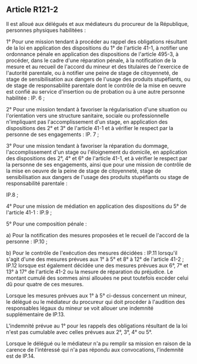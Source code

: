 Article R121-2
----
Il est alloué aux délégués et aux médiateurs du procureur de la République,
personnes physiques habilitées :

1° Pour une mission tendant à procéder au rappel des obligations résultant de la
loi en application des dispositions du 1° de l'article 41-1, à notifier une
ordonnance pénale en application des dispositions de l'article 495-3, à
procéder, dans le cadre d'une réparation pénale, à la notification de la mesure
et au recueil de l'accord du mineur et des titulaires de l'exercice de
l'autorité parentale, ou à notifier une peine de stage de citoyenneté, de stage
de sensibilisation aux dangers de l'usage des produits stupéfiants, ou de stage
de responsabilité parentale dont le contrôle de la mise en oeuvre est confié au
service d'insertion ou de probation ou à une autre personne habilitée : IP. 6 ;

2° Pour une mission tendant à favoriser la régularisation d'une situation ou
l'orientation vers une structure sanitaire, sociale ou professionnelle
n'impliquant pas l'accomplissement d'un stage, en application des dispositions
des 2° et 3° de l'article 41-1 et à vérifier le respect par la personne de ses
engagements : IP. 7 ;

3° Pour une mission tendant à favoriser la réparation du dommage,
l'accomplissement d'un stage ou l'éloignement du domicile, en application des
dispositions des 2°, 4° et 6° de l'article 41-1, et à vérifier le respect par la
personne de ses engagements, ainsi que pour une mission de contrôle de la mise
en oeuvre de la peine de stage de citoyenneté, stage de sensibilisation aux
dangers de l'usage des produits stupéfiants ou stage de responsabilité parentale
:

IP.8 ;

4° Pour une mission de médiation en application des dispositions du 5° de
l'article 41-1 : IP.9 ;

5° Pour une composition pénale :

a) Pour la notification des mesures proposées et le recueil de l'accord de la
personne : IP.10 ;

b) Pour le contrôle de l'exécution des mesures décidées : IP.11 lorsqu'il s'agit
d'une des mesures prévues aux 1° à 5° et 8° à 12° de l'article 41-2 ; IP.12
lorsque est également décidée une des mesures prévues aux 6°, 7° et 13° à 17° de
l'article 41-2 ou la mesure de réparation du préjudice. Le montant cumulé des
sommes ainsi allouées ne peut toutefois excéder celui dû pour quatre de ces
mesures.

Lorsque les mesures prévues aux 1° à 5° ci-dessus concernent un mineur, le
délégué ou le médiateur du procureur qui doit procéder à l'audition des
responsables légaux du mineur se voit allouer une indemnité supplémentaire de
IP.13.

L'indemnité prévue au 1° pour les rappels des obligations résultant de la loi
n'est pas cumulable avec celles prévues aux 2°, 3°, 4° ou 5°.

Lorsque le délégué ou le médiateur n'a pu remplir sa mission en raison de la
carence de l'intéressé qui n'a pas répondu aux convocations, l'indemnité est de
IP.14.
